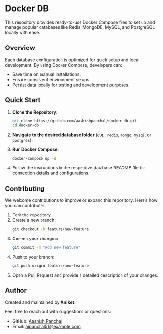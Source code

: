 # Docker DB

This repository provides ready-to-use Docker Compose files to set up and manage popular databases like Redis, MongoDB, MySQL, and PostgreSQL locally with ease.

## Overview

Each database configuration is optimized for quick setup and local development. By using Docker Compose, developers can:

- Save time on manual installations.
- Ensure consistent environment setups.
- Persist data locally for testing and development purposes.

## Quick Start

1. **Clone the Repository**:

   ```bash
   git clone https://github.com/aashishpanchal/docker-db.git
   cd docker-db
   ```

2. **Navigate to the desired database folder** (e.g., `redis`, `mongo`, `mysql`, or `postgres`).

3. **Run Docker Compose**:

   ```bash
   docker-compose up -d
   ```

4. Follow the instructions in the respective database README file for connection details and configurations.

## Contributing

We welcome contributions to improve or expand this repository. Here’s how you can contribute:

1. Fork the repository.
2. Create a new branch:
   ```bash
   git checkout -b feature/new-feature
   ```
3. Commit your changes:
   ```bash
   git commit -m "Add new feature"
   ```
4. Push to your branch:
   ```bash
   git push origin feature/new-feature
   ```
5. Open a Pull Request and provide a detailed description of your changes.

## Author

Created and maintained by **Aniket**.

Feel free to reach out with suggestions or questions:

- GitHub: [Aashish Panchal](https://github.com/aashishpanchal)
- Email: [aipanchal51@example.com](mailto:aipanchal51@gmail.com)
